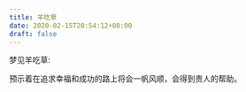 ```yaml
---
title: 羊吃草
date: 2020-02-15T20:54:12+08:00
draft: false
---
```


梦见羊吃草:

预示着在追求幸福和成功的路上将会一帆风顺，会得到贵人的帮助。<br>
